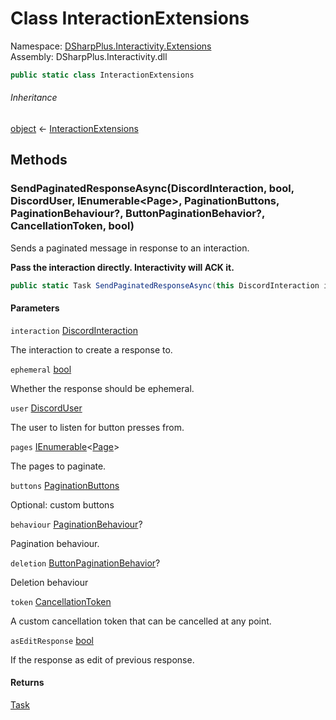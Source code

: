 # Class InteractionExtensions

Namespace: [DSharpPlus.Interactivity.Extensions](DSharpPlus.Interactivity.Extensions.md)  
Assembly: DSharpPlus.Interactivity.dll

```csharp
public static class InteractionExtensions
```

###### Inheritance

[object](https://learn.microsoft.com/dotnet/api/system.object) ← 
[InteractionExtensions](DSharpPlus.Interactivity.Extensions.InteractionExtensions.md)

## Methods

### <a id="DSharpPlus_Interactivity_Extensions_InteractionExtensions_SendPaginatedResponseAsync_DSharpPlus_Entities_DiscordInteraction_System_Boolean_DSharpPlus_Entities_DiscordUser_System_Collections_Generic_IEnumerable_DSharpPlus_Interactivity_Page__DSharpPlus_Interactivity_EventHandling_PaginationButtons_System_Nullable_DSharpPlus_Interactivity_Enums_PaginationBehaviour__System_Nullable_DSharpPlus_Interactivity_Enums_ButtonPaginationBehavior__System_Threading_CancellationToken_System_Boolean_"></a>SendPaginatedResponseAsync\(DiscordInteraction, bool, DiscordUser, IEnumerable<Page\>, PaginationButtons, PaginationBehaviour?, ButtonPaginationBehavior?, CancellationToken, bool\)

Sends a paginated message in response to an interaction.
<p>
<b>Pass the interaction directly. Interactivity will ACK it.</b>
</p>

```csharp
public static Task SendPaginatedResponseAsync(this DiscordInteraction interaction, bool ephemeral, DiscordUser user, IEnumerable<Page> pages, PaginationButtons buttons = null, PaginationBehaviour? behaviour = null, ButtonPaginationBehavior? deletion = null, CancellationToken token = default, bool asEditResponse = false)
```

#### Parameters

`interaction` [DiscordInteraction](DSharpPlus.Entities.DiscordInteraction.md)

The interaction to create a response to.

`ephemeral` [bool](https://learn.microsoft.com/dotnet/api/system.boolean)

Whether the response should be ephemeral.

`user` [DiscordUser](DSharpPlus.Entities.DiscordUser.md)

The user to listen for button presses from.

`pages` [IEnumerable](https://learn.microsoft.com/dotnet/api/system.collections.generic.ienumerable\-1)<[Page](DSharpPlus.Interactivity.Page.md)\>

The pages to paginate.

`buttons` [PaginationButtons](DSharpPlus.Interactivity.EventHandling.PaginationButtons.md)

Optional: custom buttons

`behaviour` [PaginationBehaviour](DSharpPlus.Interactivity.Enums.PaginationBehaviour.md)?

Pagination behaviour.

`deletion` [ButtonPaginationBehavior](DSharpPlus.Interactivity.Enums.ButtonPaginationBehavior.md)?

Deletion behaviour

`token` [CancellationToken](https://learn.microsoft.com/dotnet/api/system.threading.cancellationtoken)

A custom cancellation token that can be cancelled at any point.

`asEditResponse` [bool](https://learn.microsoft.com/dotnet/api/system.boolean)

If the response as edit of previous response.

#### Returns

[Task](https://learn.microsoft.com/dotnet/api/system.threading.tasks.task)

